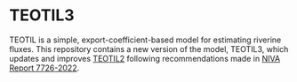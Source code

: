 # TEOTIL3

TEOTIL is a simple, export-coefficient-based model for estimating riverine fluxes. This repository contains a new version of the model, TEOTIL3, which updates and improves [TEOTIL2](https://nivanorge.github.io/teotil2/) following recommendations made in [NIVA Report 7726-2022](https://niva.brage.unit.no/niva-xmlui/bitstream/handle/11250/2985726/7726-2022%2bhigh.pdf?sequence=1&isAllowed=y).
